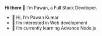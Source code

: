 **Hi there 👋**
I'm Pawan, a Full Stack Developer.
- 👋 Hi, I’m Pawan Kumar
- 👀 I’m interested in Web development
- 🌱 I’m currently learning Advance Node js

<!---
pawanchaubey123/pawanchaubey123 is a ✨ special ✨ repository because its `README.md` (this file) appears on your GitHub profile.
You can click the Preview link to take a look at your changes.
--->
